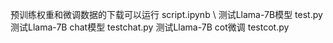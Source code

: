 预训练权重和微调数据的下载可以运行 script.ipynb \\
测试Llama-7B模型 test.py
测试Llama-7B chat模型 testchat.py
测试Llama-7B cot微调 testcot.py
